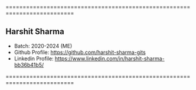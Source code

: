 ==========================================================================

## Harshit Sharma
- Batch: 2020-2024 (ME)
- Github Profile: https://github.com/harshit-sharma-gits
- Linkedin Profile: https://www.linkedin.com/in/harshit-sharma-bb36b41b5/

==========================================================================
